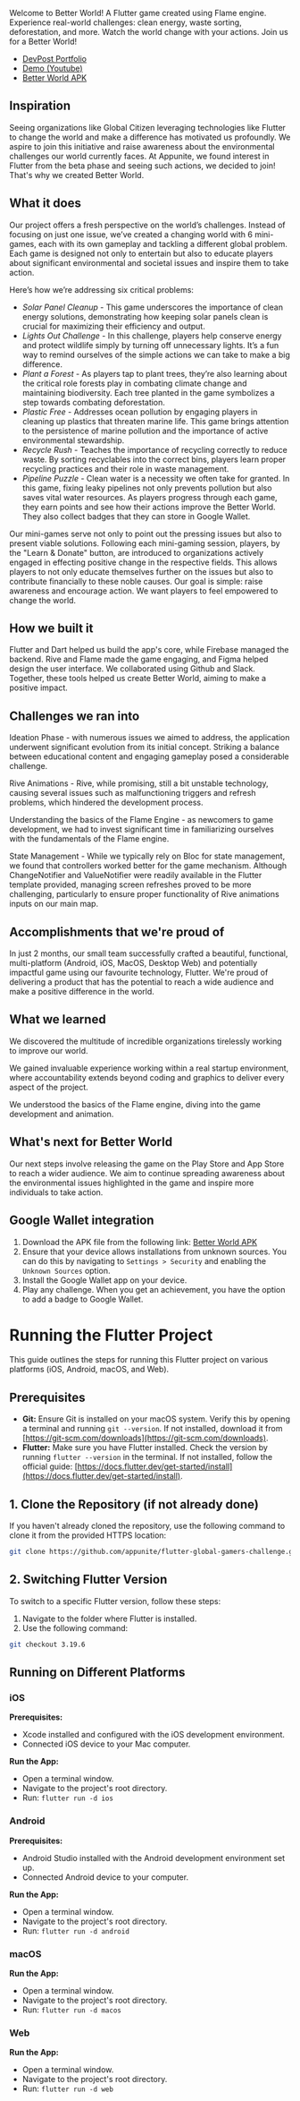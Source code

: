 Welcome to Better World! A Flutter game created using Flame engine. Experience real-world challenges: clean energy, waste sorting, deforestation, and more. Watch the world change with your actions. Join us for a Better World!

- [DevPost Portfolio](https://globalgamers.devpost.com/submissions/466414-better-world)
- [Demo (Youtube)](https://youtu.be/alQBAHjyctM?si=TrreKLuBQmatyZ8z)
- [Better World APK](https://drive.google.com/drive/folders/1oeQPrMXUh0dLaGAV7nmNd86aoOWnA1NU)

## Inspiration
Seeing organizations like Global Citizen leveraging technologies like Flutter to change the world and make a difference has motivated us profoundly. We aspire to join this initiative and raise awareness about the environmental challenges our world currently faces. At Appunite, we found interest in Flutter from the beta phase and seeing such actions, we decided to join! That's why we created Better World.

## What it does
Our project offers a fresh perspective on the world’s challenges. Instead of focusing on just one issue, we’ve created a changing world with 6 mini-games, each with its own gameplay and tackling a different global problem. Each game is designed not only to entertain but also to educate players about significant environmental and societal issues and inspire them to take action.

Here’s how we’re addressing six critical problems:
- *Solar Panel Cleanup* - This game underscores the importance of clean energy solutions, demonstrating how keeping solar panels clean is crucial for maximizing their efficiency and output.
- *Lights Out Challenge* - In this challenge, players help conserve energy and protect wildlife simply by turning off unnecessary lights. It’s a fun way to remind ourselves of the simple actions we can take to make a big difference.
- *Plant a Forest* - As players tap to plant trees, they’re also learning about the critical role forests play in combating climate change and maintaining biodiversity. Each tree planted in the game symbolizes a step towards combating deforestation.
- *Plastic Free* - Addresses ocean pollution by engaging players in cleaning up plastics that threaten marine life. This game brings attention to the persistence of marine pollution and the importance of active environmental stewardship.
- *Recycle Rush* - Teaches the importance of recycling correctly to reduce waste. By sorting recyclables into the correct bins, players learn proper recycling practices and their role in waste management.
- *Pipeline Puzzle* - Clean water is a necessity we often take for granted. In this game, fixing leaky pipelines not only prevents pollution but also saves vital water resources.
As players progress through each game, they earn points and see how their actions improve the Better World. They also collect badges that they can store in Google Wallet.

Our mini-games serve not only to point out the pressing issues but also to present viable solutions. Following each mini-gaming session, players, by the "Learn & Donate" button, are introduced to organizations actively engaged in effecting positive change in the respective fields. This allows players to not only educate themselves further on the issues but also to contribute financially to these noble causes.
Our goal is simple: raise awareness and encourage action. We want players to feel empowered to change the world.


## How we built it
Flutter and Dart helped us build the app's core, while Firebase managed the backend. Rive and Flame made the game engaging, and Figma helped design the user interface. We collaborated using Github and Slack. Together, these tools helped us create Better World, aiming to make a positive impact.

## Challenges we ran into
Ideation Phase - with numerous issues we aimed to address, the application underwent significant evolution from its initial concept. Striking a balance between educational content and engaging gameplay posed a considerable challenge.

Rive Animations - Rive, while promising, still a bit unstable technology, causing several issues such as malfunctioning triggers and refresh problems, which hindered the development process.

Understanding the basics of the Flame Engine - as newcomers to game development, we had to invest significant time in familiarizing ourselves with the fundamentals of the Flame engine.

State Management - While we typically rely on Bloc for state management, we found that controllers worked better for the game mechanism. Although ChangeNotifier and ValueNotifier were readily available in the Flutter template provided, managing screen refreshes proved to be more challenging, particularly to ensure proper functionality of Rive animations inputs on our main map.

## Accomplishments that we're proud of

In just 2 months, our small team successfully crafted a beautiful, functional, multi-platform (Android, iOS, MacOS, Desktop Web) and potentially impactful game using our favourite technology, Flutter. We're proud of delivering a product that has the potential to reach a wide audience and make a positive difference in the world.

## What we learned
We discovered the multitude of incredible organizations tirelessly working to improve our world.

We gained invaluable experience working within a real startup environment, where accountability extends beyond coding and graphics to deliver every aspect of the project.

We understood the basics of the Flame engine, diving into the game development and animation.

## What's next for Better World

Our next steps involve releasing the game on the Play Store and App Store to reach a wider audience. We aim to continue spreading awareness about the environmental issues highlighted in the game and inspire more individuals to take action. 

## Google Wallet integration

1. Download the APK file from the following link: [Better World APK](https://drive.google.com/drive/folders/1oeQPrMXUh0dLaGAV7nmNd86aoOWnA1NU)
2. Ensure that your device allows installations from unknown sources. You can do this by navigating to `Settings > Security` and enabling the `Unknown Sources` option.
3. Install the Google Wallet app on your device.
4. Play any challenge. When you get an achievement, you have the option to add a badge to Google Wallet.

# Running the Flutter Project

This guide outlines the steps for running this Flutter project on various platforms (iOS, Android, macOS, and Web).

## Prerequisites

- **Git:** Ensure Git is installed on your macOS system. Verify this by opening a terminal and running `git --version`. If not installed, download it from [https://git-scm.com/downloads](https://git-scm.com/downloads).
- **Flutter:** Make sure you have Flutter installed. Check the version by running `flutter --version` in the terminal. If not installed, follow the official guide: [https://docs.flutter.dev/get-started/install](https://docs.flutter.dev/get-started/install).

## 1. Clone the Repository (if not already done)

If you haven't already cloned the repository, use the following command to clone it from the provided HTTPS location:

```sh
git clone https://github.com/appunite/flutter-global-gamers-challenge.git
```

## 2. Switching Flutter Version

To switch to a specific Flutter version, follow these steps:

1. Navigate to the folder where Flutter is installed.
2. Use the following command:

```sh
git checkout 3.19.6
```

## Running on Different Platforms

### iOS

**Prerequisites:**

- Xcode installed and configured with the iOS development environment.
- Connected iOS device to your Mac computer.

**Run the App:**

- Open a terminal window.
- Navigate to the project's root directory.
- Run: `flutter run -d ios`

### Android

**Prerequisites:**

- Android Studio installed with the Android development environment set up.
- Connected Android device to your computer.

**Run the App:**

- Open a terminal window.
- Navigate to the project's root directory.
- Run: `flutter run -d android`

### macOS

**Run the App:**

- Open a terminal window.
- Navigate to the project's root directory.
- Run: `flutter run -d macos`

### Web

**Run the App:**

- Open a terminal window.
- Navigate to the project's root directory.
- Run: `flutter run -d web`
